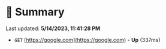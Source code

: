 # 📖 Summary
Last updated: **5/14/2023, 11:41:28 PM**

- `GET` [https://google.com](https://google.com) - **Up** (337ms)
